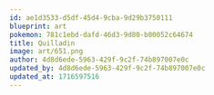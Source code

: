 ```yaml
---
id: ae1d3533-d5df-45d4-9cba-9d29b3750111
blueprint: art
pokemon: 781c1ebd-dafd-46d3-9d80-b00052c64674
title: Quilladin
image: art/651.png
author: 4d8d6ede-5963-429f-9c2f-74b897007e0c
updated_by: 4d8d6ede-5963-429f-9c2f-74b897007e0c
updated_at: 1716597516
---
```


